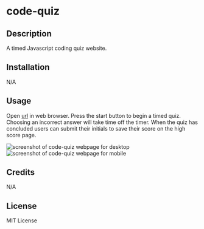 # code-quiz


## Description

A timed Javascript coding quiz website.


## Installation

N/A

## Usage

Open [url](https://bnadel4.github.io/code-quiz/) in web browser. Press the start button to begin a timed quiz. Choosing an incorrect answer will take time off the timer. When the quiz has concluded users can submit their initials to save their score on the high score page.


![screenshot of code-quiz webpage for desktop](./assets/images/code-quiz-screenshotdesktop.png)
![screenshot of code-quiz webpage for mobile](./assets/images/code-quiz-screenshotmobile.png)


## Credits

N/A

## License

MIT License 
